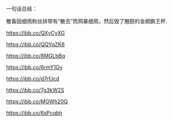 一句话总结：

散畜因细雨粉丝排带有“散去”而网暴细雨，然后毁了魈厨的金翅鹏王杯.

https://ibb.co/QXyCyXG

https://ibb.co/QQYqZK6

https://ibb.co/8MGLbBq

https://ibb.co/6rmY1Gv

https://ibb.co/d7rfJcd

https://ibb.co/7g3kW2S

https://ibb.co/MGWh20Q

https://ibb.co/6sPcqbh
